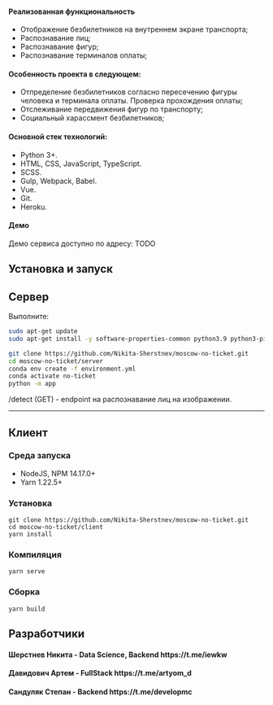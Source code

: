 <h4>Реализованная функциональность</h4>
<ul>
    <li>Отображение безбилетников на внутреннем экране транспорта;</li>
    <li>Распознавание лиц;</li>
    <li>Распознавание фигур;</li>
    <li>Распознавание терминалов оплаты;</li>
</ul>

<h4>Особенность проекта в следующем:</h4>
<ul>
    <li>Отпределение безбилетников согласно пересечению фигуры человека и терминала оплаты. Проверка прохождения оплаты;</li>
    <li>Отслеживание передвижения фигур по транспорту;</li>
    <li>Социальный харассмент безбилетников;</li>
</ul>
<h4>Основной стек технологий:</h4>
<ul>
    <li>Python 3+.</li>
	<li>HTML, CSS, JavaScript, TypeScript.</li>
	<li>SCSS.</li>
	<li>Gulp, Webpack, Babel.</li>
	<li>Vue.</li>
	<li>Git.</li>
	<li>Heroku.</li>

 </ul>

<h4>Демо</h4>
<p>Демо сервиса доступно по адресу: TODO </p>


Установка и запуск
------------
 Сервер
------
Выполните:

```bash
sudo apt-get update
sudo apt-get install -y software-properties-common python3.9 python3-pip

git clone https://github.com/Nikita-Sherstnev/moscow-no-ticket.git
cd moscow-no-ticket/server
conda env create -f environment.yml
conda activate no-ticket
python -m app
```

/detect (GET) - endpoint на распознавание лиц на изображении.

***

 Клиент
------

### Среда запуска

- NodeJS, NPM 14.17.0+ 
- Yarn 1.22.5+

### Установка
```
git clone https://github.com/Nikita-Sherstnev/moscow-no-ticket.git
cd moscow-no-ticket/client
yarn install
```

### Компиляция
```
yarn serve
```

### Сборка
```
yarn build
```

## Разработчики

<h4>Шерстнев Никита - Data Science, Backend https://t.me/iewkw</h4>
<h4>Давидович Артем - FullStack https://t.me/artyom_d </h4>
<h4>Сандуляк Степан - Backend https://t.me/developmc </h4>